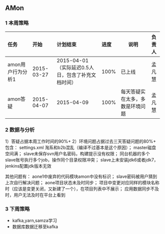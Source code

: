 ## AMon

### 1 本周策略
| 任务 | 开始 | 计划结束 | 进度 | 说明 | 负责人 |
|:----|:----|:----|:----|----|:----:|
|amon用户行为分析1|2015-03-27|2015-04-01（实际延迟0.5人日，包含了补充文档时间）|100%|已上线|孟凡慧|
|amon答疑|2015-04-07|2015-04-09|100%|每天答疑实在太多，多数是环境问题|孟凡慧|



### 2 数据与分析
1）答疑占据本周工作时间的90%+
2）环境问题占据过去三天答疑问题的80%+
包含：
settings.xml 淘系和b2b混乱（编译不过基本是这个原因）；
master磁盘空间满；
slave未保存svn用户名密码，构建提示没有权限；
同台机器的多个slave账号执行多个job，操作同个目录权限冲突；
slave上未安装jdk6或者jdk7，jenkins配置jdk版本无效

其他问题有：
aone1中废弃的代码模块amon中没有标识；
slave密码被用户猜到上次自行解决问题；
aone项目状态未及时同步；
项目中变更对应同样的模块名称时（应该是变更关闭，又新建了一个），在项目列表中不展示；
应用数据同步不及时，用户无法及时在平台上看到


### 3 下周策略
- kafka,yarn,samza学习
- 数据库数据迁移至kafka
